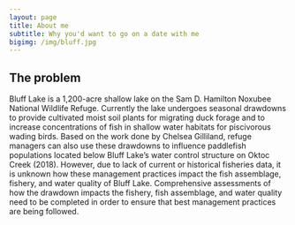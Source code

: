 ```yaml
---
layout: page
title: About me
subtitle: Why you'd want to go on a date with me
bigimg: /img/bluff.jpg
---
```


## The problem

Bluff Lake is a 1,200-acre shallow lake on the Sam D. Hamilton Noxubee 
National Wildlife Refuge. Currently the lake undergoes seasonal 
drawdowns to provide cultivated moist soil plants for migrating duck 
forage and to increase concentrations of fish in shallow water habitats 
for piscivorous wading birds. Based on the work done by Chelsea 
Gilliland, refuge managers can also use these drawdowns to influence 
paddlefish populations located below Bluff Lake’s water control 
structure on Oktoc Creek (2018). However, due to lack of current or 
historical fisheries data, it is unknown how these management practices 
impact the fish assemblage, fishery, and water quality of Bluff Lake. 
Comprehensive assessments of how the drawdown impacts the fishery, fish 
assemblage, and water quality need to be completed in order to ensure 
that best management practices are being followed. 
